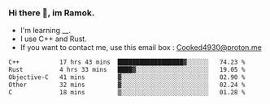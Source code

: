 ### Hi there 👋, im Ramok.

- I'm learning __.
- I use C++ and Rust.
- If you want to contact me, use this email box : Cooked4930@proton.me

<!--START_SECTION:waka-->

```txt
C++           17 hrs 43 mins  ██████████████████▓░░░░░░   74.23 %
Rust          4 hrs 33 mins   ████▓░░░░░░░░░░░░░░░░░░░░   19.05 %
Objective-C   41 mins         ▓░░░░░░░░░░░░░░░░░░░░░░░░   02.90 %
Other         32 mins         ▓░░░░░░░░░░░░░░░░░░░░░░░░   02.24 %
C             18 mins         ▒░░░░░░░░░░░░░░░░░░░░░░░░   01.28 %
```

<!--END_SECTION:waka-->
